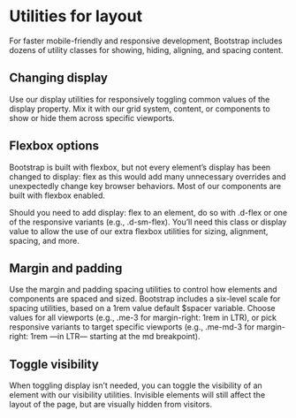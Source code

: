 # Utilities for layout
For faster mobile-friendly and responsive development, Bootstrap includes dozens of utility classes for showing, hiding, aligning, and spacing content.

## Changing display
Use our display utilities for responsively toggling common values of the display property. Mix it with our grid system, content, or components to show or hide them across specific viewports.

## Flexbox options
Bootstrap is built with flexbox, but not every element’s display has been changed to display: flex as this would add many unnecessary overrides and unexpectedly change key browser behaviors. Most of our components are built with flexbox enabled.

Should you need to add display: flex to an element, do so with .d-flex or one of the responsive variants (e.g., .d-sm-flex). You’ll need this class or display value to allow the use of our extra flexbox utilities for sizing, alignment, spacing, and more.


## Margin and padding
Use the margin and padding spacing utilities to control how elements and components are spaced and sized. Bootstrap includes a six-level scale for spacing utilities, based on a 1rem value default $spacer variable. Choose values for all viewports (e.g., .me-3 for margin-right: 1rem in LTR), or pick responsive variants to target specific viewports (e.g., .me-md-3 for margin-right: 1rem —in LTR— starting at the md breakpoint).


## Toggle visibility
When toggling display isn’t needed, you can toggle the visibility of an element with our visibility utilities. Invisible elements will still affect the layout of the page, but are visually hidden from visitors.














